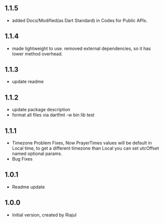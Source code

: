 ## 1.1.5

- added Docs/Modified(as Dart Standard) in Codes for Public APIs.

## 1.1.4

- made lightweight to use. removed external dependencies, so it has lower method overhead.

## 1.1.3

- update readme

## 1.1.2

- update package description
- format all files via dartfmt -w bin lib test

## 1.1.1

- Timezone Problem Fixes, Now PrayerTimes values will be default in Local time, to get a different timezone than Local you can set utcOffset named optional params.
- Bug Fixes

## 1.0.1

- Readme update

## 1.0.0

- Initial version, created by Riajul
